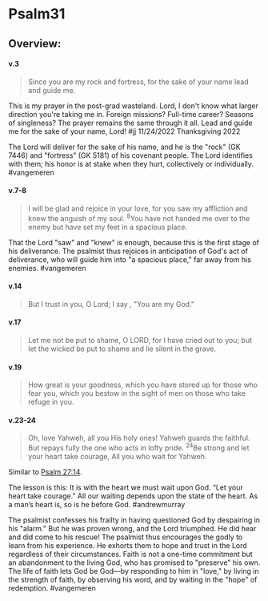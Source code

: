 # Psalm31

## Overview:


#### v.3
>Since you are my rock and fortress, for the sake of your name lead and guide me.

This is my prayer in the post-grad wasteland. Lord, I don't know what larger direction you're taking me in. Foreign missions? Full-time career? Seasons of singleness? The prayer remains the same through it all. Lead and guide me for the sake of your name, Lord!
#jj 11/24/2022 Thanksgiving 2022

The Lord will deliver for the sake of his name, and he is the "rock" (GK 7446) and "fortress" (GK 5181) of his covenant people. The Lord identifies with them; his honor is at stake when they hurt, collectively or individually.
#vangemeren 

#### v.7-8
>I will be glad and rejoice in your love, for you saw my affliction and knew the anguish of my soul. <sup>8</sup>You have not handed me over to the enemy but have set my feet in a spacious place.

That the Lord "saw" and "knew" is enough, because this is the first stage of his deliverance. The psalmist thus rejoices in anticipation of God's act of deliverance, who will guide him into "a spacious place," far away from his enemies.
#vangemeren 

#### v.14
>But I trust in you, O Lord; I say , "You are my God."

#### v.17
>Let me not be put to shame, O LORD, for I have cried out to you; but let the wicked be put to shame and lie silent in the grave.

#### v.19
>How great is your goodness, which you have stored up for those who fear you, which you bestow in the sight of men on those who take refuge in you.

#### v.23-24
>Oh, love Yahweh, all you His holy ones! Yahweh guards the faithful. But repays fully the one who acts in lofty pride. <sup>24</sup>Be strong and let your heart take courage, All you who wait for Yahweh.

Similar to [Psalm 27:14](Psalm27#v.14).

The lesson is this: It is with the heart we must wait upon God. “Let your heart take courage.” All our waiting depends upon the state of the heart. As a man’s heart is, so is he before God.
#andrewmurray

The psalmist confesses his frailty in having questioned God by despairing in his "alarm." But he was proven wrong, and the Lord triumphed. He did hear and did come to his rescue! The psalmist thus encourages the godly to learn from his experience. He exhorts them to hope and trust in the Lord regardless of their circumstances. Faith is not a one-time commitment but an abandonment to the living God, who has promised to "preserve" his own. The life of faith lets God be God—by responding to him in "love," by living in the strength of faith, by observing his word, and by waiting in the "hope" of redemption.
#vangemeren 
